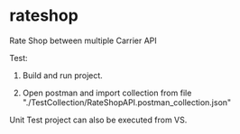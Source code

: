 # rateshop
Rate Shop between multiple Carrier API

Test:
1. Build and run project.

2. Open postman and import collection from file "./TestCollection/RateShopAPI.postman_collection.json"

Unit Test project can also be executed from VS.
